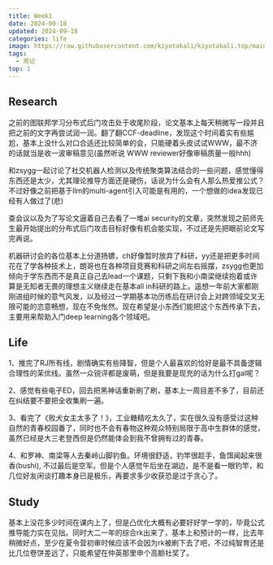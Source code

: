 ```yaml
---
title: Week1
date: 2024-09-18
updated: 2024-09-18
categories: life
image: https://raw.githubusercontent.com/kiyotakali/kiyotakali.top/main/pic_back/elden3.webp
tags:
  - 周记
top: 1
---
```


## Research
之前的图联邦学习分布式后门攻击处于收尾阶段，论文基本上每天稍微写一段并且把之前的文字再尝试润一润。翻了翻CCF-deadline，发现这个时间着实有些尴尬，基本上没什么对口合适还比较简单的会，只能硬着头皮试试WWW，最不济的话就当是收一波审稿意见(虽然听说 WWW reviewer好像审稿质量一般hhh)

和zsygg一起讨论了社交机器人检测以及传统聚类算法结合的一些问题，感觉懂得东西还是太少，尤其理论推导方面还是硬伤，话说为什么会有人那么热爱推公式？不过好像之前把基于llm的multi-agent引入可能是有用的，一个想做的idea发现已经有人做过了(悲)

查会议以及为了写论文逼着自己去看了一堆ai security的文章，突然发现之前师先生最开始提出的分布式后门攻击目标好像有机会能实现，不过还是先把眼前论文写完再说。

机器研讨会的各位基本上分道扬镳，ch好像暂时放弃了科研，yy还是把更多时间花在了学各种技术上，朗哥也在各种项目竞赛和科研之间左右摇摆，zsygg也更加倾向于学东西而不是真正自己去lead一个课题，只剩下我和小南梁继续抱着或许算是无知者无畏的理想主义继续走在基本all in科研的路上。遥想一年前大家都刚刚进组时候的意气风发，以及经过一学期基本功历练后在研讨会上对跨领域交叉无限可能的恣意畅想，现在不免怅然。现在希望是小东西们能把这个东西传承下去，主要用来帮助入门deep learning各个领域吧。

## Life

1、推完了RJ所有线，剧情确实有些降智，但是个人最喜欢的恰好是最不具备逻辑合理性的茉优线。虽然一众锐评都是废萌，但是我要是现充的话为什么打gal呢？

2、感觉有些电子ED，回去把黑神话重新刷了刷，基本上一周目差不多了，目前还在纠结要不要把全收集刷一遍。

3、看完了《败犬女主太多了！》，工业糖精吃太久了，实在很久没有感受过这种自然的青春校园番了，同时也不会有春物这种观众特别局限于高中生群体的感觉，虽然已经是大三老登西但是仍然能体会到我不曾拥有过的青春。

4、和罗神、南梁等人去秦岭山脚钓鱼。环境很舒适，钓竿很趁手，鱼饵闻起来很香(bushi), 不过最后是空军。但是个人感觉午后坐在湖边，是不是看一眼钓竿，和几位好友闲谈打趣本身已是极乐，再要求多少收获恐是过于贪心了。

## Study
基本上没花多少时间在课内上了，但是凸优化大概有必要好好学一学的，毕竟公式推导能力实在见拙。同时大二一年的综合rk出来了，基本上和预计的一样，比去年稍微好点，至少在夏令营初审时候应该不会因为rk被刷下去了吧，不过纯智育还是比几位卷饼差远了，只能希望在仲英那里申个高额社奖了。



